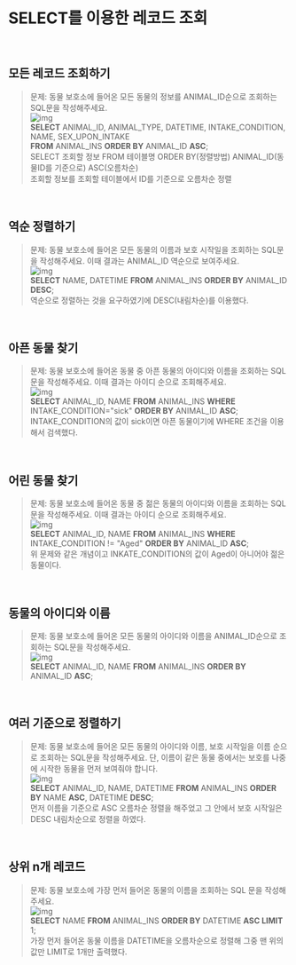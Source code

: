 # SELECT를 이용한 레코드 조회  
<br>

## 모든 레코드 조회하기  
>문제: 동물 보호소에 들어온 모든 동물의 정보를 ANIMAL_ID순으로 조회하는 SQL문을 작성해주세요.  
>![img](./select_01.jpg)  
>**SELECT** ANIMAL_ID, ANIMAL_TYPE, DATETIME, INTAKE_CONDITION, NAME, SEX_UPON_INTAKE   
>**FROM** ANIMAL_INS **ORDER BY** ANIMAL_ID **ASC**;  
>SELECT 조회할 정보 FROM 테이블명 ORDER BY(정렬방법) ANIMAL_ID(동물ID를 기준으로) ASC(오름차순)  
>조회할 정보를 조회할 테이블에서 ID를 기준으로 오름차순 정렬  

<br> 

## 역순 정렬하기  
>문제: 동물 보호소에 들어온 모든 동물의 이름과 보호 시작일을 조회하는 SQL문을 작성해주세요. 이때 결과는 ANIMAL_ID 역순으로 보여주세요.  
>![img](./select_02.jpg)  
>**SELECT** NAME, DATETIME **FROM** ANIMAL_INS **ORDER BY** ANIMAL_ID **DESC**;  
>역순으로 정렬하는 것을 요구하였기에 DESC(내림차순)를 이용했다.  

<br>

## 아픈 동물 찾기
>문제: 동물 보호소에 들어온 동물 중 아픈 동물의 아이디와 이름을 조회하는 SQL 문을 작성해주세요. 이때 결과는 아이디 순으로 조회해주세요.  
>![img](./select_03.jpg)  
>**SELECT** ANIMAL_ID, NAME **FROM** ANIMAL_INS **WHERE** INTAKE_CONDITION="sick" **ORDER BY** ANIMAL_ID **ASC**;  
>INTAKE_CONDITION의 값이 sick이면 아픈 동물이기에 WHERE 조건을 이용해서 검색했다.  

<br>

## 어린 동물 찾기
>문제: 동물 보호소에 들어온 동물 중 젊은 동물의 아이디와 이름을 조회하는 SQL 문을 작성해주세요. 이때 결과는 아이디 순으로 조회해주세요.  
>![img](./select_04.jpg)  
>**SELECT** ANIMAL_ID, NAME **FROM** ANIMAL_INS **WHERE** INTAKE_CONDITION != "Aged" **ORDER BY** ANIMAL_ID **ASC**;  
>위 문제와 같은 개념이고 INKATE_CONDITION의 값이 Aged이 아니어야 젊은 동물이다.  

<br>

## 동물의 아이디와 이름  
>문제: 동물 보호소에 들어온 모든 동물의 아이디와 이름을 ANIMAL_ID순으로 조회하는 SQL문을 작성해주세요.  
>![img](./select_05.jpg)  
>**SELECT** ANIMAL_ID, NAME **FROM** ANIMAL_INS **ORDER BY** ANIMAL_ID **ASC**;  

<br>

## 여러 기준으로 정렬하기  
>문제: 동물 보호소에 들어온 모든 동물의 아이디와 이름, 보호 시작일을 이름 순으로 조회하는 SQL문을 작성해주세요. 단, 이름이 같은 동물 중에서는 보호를 나중에 시작한 동물을 먼저 보여줘야 합니다.  
>![img](./select_06.jpg)  
>**SELECT** ANIMAL_ID, NAME, DATETIME **FROM** ANIMAL_INS **ORDER BY** NAME **ASC**, DATETIME **DESC**;  
>먼저 이름을 기준으로 ASC 오름차순 정렬을 해주었고 그 안에서 보호 시작일은 DESC 내림차순으로 정렬을 하였다.

<br>

## 상위 n개 레코드  
>문제: 동물 보호소에 가장 먼저 들어온 동물의 이름을 조회하는 SQL 문을 작성해주세요.  
>![img](./select_07.jpg)  
>**SELECT** NAME **FROM** ANIMAL_INS **ORDER BY** DATETIME **ASC LIMIT** 1;  
>가장 먼저 들어온 동물 이름을 DATETIME을 오름차순으로 정렬해 그중 맨 위의 값만 LIMIT로 1개만 출력했다.
